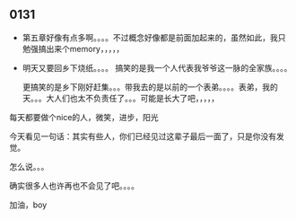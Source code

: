 ## 0131

* 第五章好像有点多啊。。。。不过概念好像都是前面加起来的，虽然如此，我只勉强搞出来个memory，，，，，

* 明天又要回乡下烧纸。。。。  搞笑的是我一个人代表我爷爷这一脉的全家族。。。。

  更搞笑的是乡下刚好赶集。。。带我去的是以前的一个表弟。。。。表弟，我的天。。。大人们也太不负责任了。。。可能是长大了吧，，，，，



每天都要做个nice的人，微笑，进步，阳光



今天看见一句话：其实有些人，你们已经见过这辈子最后一面了，只是你没有发觉。

怎么说。。。

确实很多人也许再也不会见了吧。。。。

加油，boy